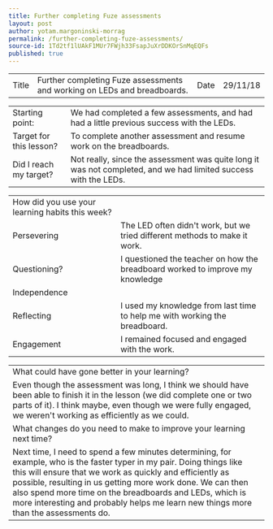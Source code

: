 ```yaml
---
title: Further completing Fuze assessments
layout: post
author: yotam.margoninski-morrag
permalink: /further-completing-fuze-assessments/
source-id: 1Td2tf1lUAkF1MUr7FWjh33FsapJuXrDDKOrSnMqEQFs
published: true
---
```

<table>
  <tr>
    <td>Title</td>
    <td>Further completing Fuze assessments and working on LEDs and breadboards.</td>
    <td>Date</td>
    <td>29/11/18</td>
  </tr>
</table>


<table>
  <tr>
    <td>Starting point:</td>
    <td>We had completed a few assessments, and had had a little previous success with the LEDs.</td>
  </tr>
  <tr>
    <td>Target for this lesson?</td>
    <td>To complete another assessment and resume work on the breadboards.</td>
  </tr>
  <tr>
    <td>Did I reach my target? </td>
    <td>Not really, since the assessment was quite long it was not completed, and we had limited success with the LEDs.</td>
  </tr>
</table>


<table>
  <tr>
    <td>How did you use your learning habits this week?</td>
    <td></td>
  </tr>
  <tr>
    <td>Persevering</td>
    <td>The LED often didn't work, but we tried different methods to make it work.</td>
  </tr>
  <tr>
    <td>Questioning?</td>
    <td>I questioned the teacher on how the breadboard worked to improve my knowledge</td>
  </tr>
  <tr>
    <td>Independence</td>
    <td></td>
  </tr>
  <tr>
    <td>Reflecting</td>
    <td>I used my knowledge from last time to help me with working the breadboard.</td>
  </tr>
  <tr>
    <td>Engagement</td>
    <td>I remained focused and engaged with the work.</td>
  </tr>
</table>


<table>
  <tr>
    <td>What could have gone better in your learning?</td>
    <td></td>
  </tr>
  <tr>
    <td>Even though the assessment was long, I think we should have been able to finish it in the lesson (we did complete one or two parts of it). I think maybe, even though we were fully engaged, we weren't working as efficiently as we could. </td>
    <td></td>
  </tr>
  <tr>
    <td>What changes do you need to make to improve your learning next time?</td>
    <td></td>
  </tr>
  <tr>
    <td>Next time, I need to spend a few minutes determining, for example, who is the faster typer in my pair. Doing things like this will ensure that we work as quickly and efficiently as possible, resulting in us getting more work done. We can then also spend more time on the breadboards and LEDs, which is more interesting and probably helps me learn new things more than the assessments do.</td>
    <td></td>
  </tr>
</table>


